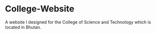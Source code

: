 # College-Website
A website I designed for the College of Science and Technology which is located in Bhutan.
